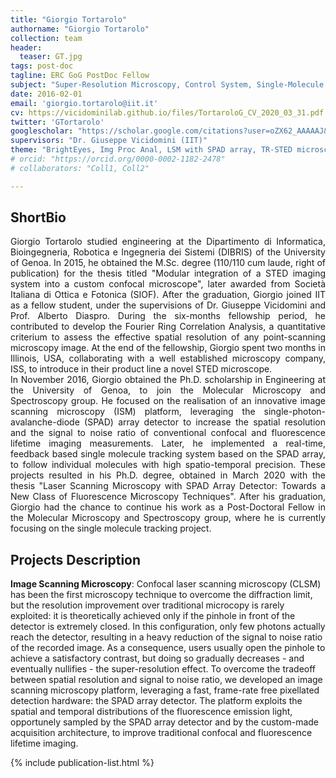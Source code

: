 ```yaml
---
title: "Giorgio Tortarolo"
authorname: "Giorgio Tortarolo"
collection: team
header:
  teaser: GT.jpg
tags: post-doc
tagline: ERC GoG PostDoc Fellow
subject: "Super-Resolution Microscopy, Control System, Single-Molecule Tracking"
date: 2016-02-01
email: 'giorgio.tortarolo@iit.it'
cv: https://vicidominilab.github.io/files/TortaroloG_CV_2020_03_31.pdf
twitter: 'GTortarolo'
googlescholar: "https://scholar.google.com/citations?user=oZX62_AAAAAJ&hl=en"
supervisors: "Dr. Giuseppe Vicidomini (IIT)"
theme: "BrightEyes, Img Proc Anal, LSM with SPAD array, TR-STED microscopy"
# orcid: "https://orcid.org/0000-0002-1182-2478"
# collaborators: "Coll1, Coll2"

---
```


<h2>ShortBio</h2>
<p align= "justify">
Giorgio Tortarolo studied engineering at the Dipartimento di Informatica, Bioingegneria, Robotica e Ingegneria dei Sistemi (DIBRIS) of the University of Genoa. In 2015, he obtained the M.Sc. degree (110/110 cum laude, right of publication) for the thesis titled "Modular integration of a STED imaging system into a custom confocal microscope", later awarded from Società Italiana di Ottica e Fotonica (SIOF). After the graduation, Giorgio joined IIT as a  fellow student, under the supervisions of Dr. Giuseppe Vicidomini and Prof. Alberto Diaspro. During the six-months fellowship period, he contributed to develop the Fourier Ring Correlation Analysis, a quantitative criterium to assess the effective spatial resolution of any point-scanning microscopy image. At the end of the fellowship, Giorgio spent two months in Illinois, USA, collaborating with a well established microscopy company, ISS, to introduce in their product line a novel STED microscope.
<br>
In November 2016, Giorgio obtained the Ph.D. scholarship in Engineering at the University of Genoa, to join the Molecular Microscopy and Spectroscopy group. He focused on the realisation of an innovative image scanning microscopy (ISM) platform, leveraging the single-photon-avalanche-diode (SPAD) array detector to increase the spatial resolution and the signal to noise ratio of conventional confocal and fluorescence lifetime imaging measurements. Later, he implemented a real-time, feedback based single molecule tracking system based on the SPAD array, to follow individual molecules with high spatio-temporal precision. These projects resulted in his Ph.D. degree, obtained in March 2020 with the thesis "Laser Scanning Microscopy with SPAD Array Detector: Towards a New Class of Fluorescence Microscopy Techniques". After his graduation, Giorgio had the chance to continue his work as a Post-Doctoral Fellow in the Molecular Microscopy and Spectroscopy group, where he is currently focusing on the single molecule tracking project.

<h2>Projects Description</h2>

**Image Scanning Microscopy**: Confocal laser scanning microscopy (CLSM) has been the first microscopy technique to overcome the diffraction limit, but the resolution improvement over traditional microcopy is rarely exploited: it is theoretically achieved only if the pinhole in front of the detector is extremely closed. In this configuration, only few photons actually reach the detector, resulting in a heavy reduction of the signal to noise ratio of the recorded image. As a consequence, users usually open the pinhole to achieve a satisfactory contrast, but doing so gradually decreases - and eventually nullifies - the super-resolution effect. To overcome the tradeoff between spatial resolution and signal to noise ratio, we developed an image scanning microscopy platform, leveraging a fast, frame-rate free pixellated detection hardware: the SPAD array detector. The platform exploits the spatial and temporal distributions of the fluorescence emission light, opportunely sampled by the SPAD array detector and by the custom-made acquisition architecture, to improve traditional confocal and fluorescence lifetime imaging.

<!--{% include author-research-themes.html %}--->
<!--{% include team-member-collaborators.html %}--->
{% include publication-list.html %}
